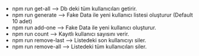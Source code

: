 * npm run get-all     --> Db deki tüm kullanıcıları getirir.
* npm run generate    --> Fake Data ile yeni kullanıcı listesi oluşturur (Default 10 adet)
* npm run add-one     --> Fake Data ile yeni kullanıcı oluşturur.
* npm run count       --> Kayıtlı kullanıcı sayısını verir.
* npm run remove-last --> Listedeki son kullanıcıyı siler.
* npm run remove-all  --> Listedeki tüm kullanıcıları siler.
